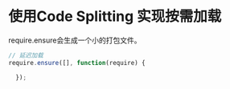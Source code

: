 # 使用Code Splitting 实现按需加载
require.ensure会生成一个小的打包文件。
```JavaScript
// 延迟加载
require.ensure([], function(require) {

  });
```
